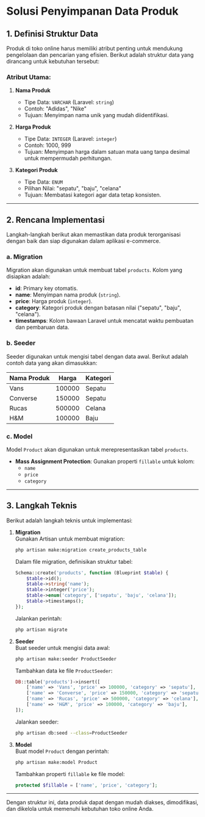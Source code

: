 # Solusi Penyimpanan Data Produk

## 1. Definisi Struktur Data
Produk di toko online harus memiliki atribut penting untuk mendukung pengelolaan dan pencarian yang efisien. Berikut adalah struktur data yang dirancang untuk kebutuhan tersebut:

### Atribut Utama:
1. **Nama Produk**  
   - Tipe Data: `VARCHAR` (Laravel: `string`)
   - Contoh: "Adidas", "Nike"
   - Tujuan: Menyimpan nama unik yang mudah diidentifikasi.

2. **Harga Produk**  
   - Tipe Data: `INTEGER` (Laravel: `integer`)
   - Contoh: 1000, 999
   - Tujuan: Menyimpan harga dalam satuan mata uang tanpa desimal untuk mempermudah perhitungan.

3. **Kategori Produk**  
   - Tipe Data: `ENUM`
   - Pilihan Nilai: "sepatu", "baju", "celana"
   - Tujuan: Membatasi kategori agar data tetap konsisten.

---

## 2. Rencana Implementasi
Langkah-langkah berikut akan memastikan data produk terorganisasi dengan baik dan siap digunakan dalam aplikasi e-commerce.

### a. Migration
Migration akan digunakan untuk membuat tabel `products`. Kolom yang disiapkan adalah:

- **id**: Primary key otomatis.
- **name**: Menyimpan nama produk (`string`).
- **price**: Harga produk (`integer`).
- **category**: Kategori produk dengan batasan nilai ("sepatu", "baju", "celana").
- **timestamps**: Kolom bawaan Laravel untuk mencatat waktu pembuatan dan pembaruan data.

### b. Seeder
Seeder digunakan untuk mengisi tabel dengan data awal. Berikut adalah contoh data yang akan dimasukkan:

| Nama Produk | Harga | Kategori |
|-------------|-------|----------|
| Vans        | 100000| Sepatu   |
| Converse    | 150000| Sepatu   |
| Rucas       | 500000| Celana   |
| H&M         | 100000| Baju     |

### c. Model
Model `Product` akan digunakan untuk merepresentasikan tabel `products`.
- **Mass Assignment Protection**: Gunakan properti `fillable` untuk kolom:
  - `name`
  - `price`
  - `category`

---

## 3. Langkah Teknis
Berikut adalah langkah teknis untuk implementasi:

1. **Migration**  
   Gunakan Artisan untuk membuat migration:
   ```bash
   php artisan make:migration create_products_table
   ```
   Dalam file migration, definisikan struktur tabel:
   ```php
   Schema::create('products', function (Blueprint $table) {
       $table->id();
       $table->string('name');
       $table->integer('price');
       $table->enum('category', ['sepatu', 'baju', 'celana']);
       $table->timestamps();
   });
   ```
   Jalankan perintah:
   ```bash
   php artisan migrate
   ```

2. **Seeder**  
   Buat seeder untuk mengisi data awal:
   ```bash
   php artisan make:seeder ProductSeeder
   ```
   Tambahkan data ke file `ProductSeeder`:
   ```php
   DB::table('products')->insert([
       ['name' => 'Vans', 'price' => 100000, 'category' => 'sepatu'],
       ['name' => 'Converse', 'price' => 150000, 'category' => 'sepatu'],
       ['name' => 'Rucas', 'price' => 500000, 'category' => 'celana'],
       ['name' => 'H&M', 'price' => 100000, 'category' => 'baju'],
   ]);
   ```
   Jalankan seeder:
   ```bash
   php artisan db:seed --class=ProductSeeder
   ```

3. **Model**  
   Buat model `Product` dengan perintah:
   ```bash
   php artisan make:model Product
   ```
   Tambahkan properti `fillable` ke file model:
   ```php
   protected $fillable = ['name', 'price', 'category'];
   ```

---

Dengan struktur ini, data produk dapat dengan mudah diakses, dimodifikasi, dan dikelola untuk memenuhi kebutuhan toko online Anda.

